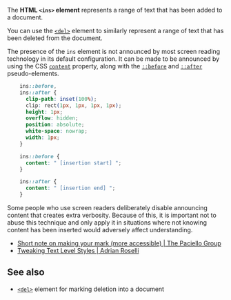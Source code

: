 <!-- <short-description> -->
The **HTML `<ins>` element** represents a range of text that has been
added to a document.
<!-- </short-description> -->

<!-- <overview> -->
You can use the
[`<del>`](/en-US/docs/Web/HTML/Element/del)
element to similarly represent a range of text that has been deleted
from the document.
<!-- </overview> -->

<!-- <usage-notes> -->
<!-- </usage-notes> -->

<!-- <accessibility-concerns> -->
The presence of the `ins` element is not announced by most screen
reading technology in its default configuration. It can be made to be
announced by using the CSS [`content`](/en-US/docs/Web/CSS/content)
property, along with the [`::before`](/en-US/docs/Web/CSS/::before)
and [`::after`](/en-US/docs/Web/CSS/::after) pseudo-elements.

```css
    ins::before, 
    ins::after {
      clip-path: inset(100%);
      clip: rect(1px, 1px, 1px, 1px);
      height: 1px;
      overflow: hidden;
      position: absolute;
      white-space: nowrap;
      width: 1px;
    }

    ins::before {
      content: " [insertion start] ";
    }

    ins::after {
      content: " [insertion end] ";
    }
```

Some people who use screen readers deliberately disable announcing
content that creates extra verbosity. Because of this, it is important
not to abuse this technique and only apply it in situations where not
knowing content has been inserted would adversely affect understanding.

-   [Short note on making your mark (more accessible) \| The Paciello
    Group](https://developer.paciellogroup.com/blog/2017/12/short-note-on-making-your-mark-more-accessible/)
-   [Tweaking Text Level Styles \| Adrian
    Roselli](http://adrianroselli.com/2017/12/tweaking-text-level-styles.html)
<!-- </accessibility-concerns> -->

<!-- <see-also> -->
See also
--------

-   [`<del>`](/en-US/docs/Web/HTML/Element/del) element for marking deletion into a document
<!-- </see-also> -->
